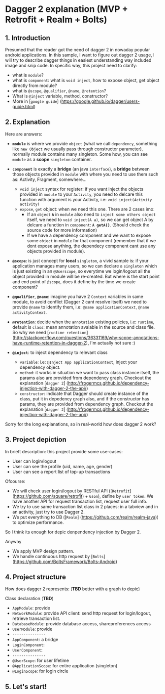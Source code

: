 # Dagger 2 explanation (MVP + Retrofit + Realm + Bolts)
## 1. Introduction
Presumed that the reader got the need of dagger 2 in nowaday popular android applications.
In this sample, I want to figure out dagger 2 usage, I will try to describe dagger things in easiest understanding way included image and snip code. In specific way, this project need to clarify:

- what is `module`?
- what is `component`: what is `void inject`, how to expose object, get object directly from module?
- what is `@scope`, `@qualifier`, `@name`, `@retention`?
- What is `@inject` variable, method, constructor?
- More in [`google guide`] (https://google.github.io/dagger/users-guide.html)

## 2. Explanation
Here are answers:
- **`module`** is where we provide `object` (what we call `dependency`, something like `new Object` we usually pass through constructor parameter), normally module contains many singleton. Some how, you can see `module` as a **scope** `singleton` container.

- **`component`** is exactly a **bridge** (an java `interface`), a **bridge** between those objects provided in `module` with where you need to use them such as: Activity, Fragment, somewhere...
  + `void inject` syntax for register: if you want inject the objects provided in `module` to your `Activity`, you need to delcare this function with argument is your Activity, i.e: `void inject(Activity activity)`
  + `expose`, `get` object: when we need this one. There are 2 cases imo:
    + If an `object` **`A`** in `module` also need to `inject some others object` itself, we need to `void inject(A a)`, so we can get object A by delcare a function in `component`: **`A getA()`**. (Should check the source code for more information)
    + If we have a dependency component and we want to expose some `object` in `module` for that component (remember that if we dont expose anything, the dependecy component cant use any objects provided in module).
    
- **`@scope`**: is just concept for **local** `singleton`, a vivid sample is: if your application manages many users, so we can declare a `singleton` which is just existing in an `@Userscope`, so everytime we login/logout all the object provided in module will be re-created. But where is the start point and end point of `@scope`, does it define by the time we create component?
- **`@qualifier`**, **`@name`**: imagine you have 2 `Context` variables in same module, to avoid conflict (Dagger 2 cant resolve itself) we need to provide `@name` to identify them, i.e: `@name applicationContext`, `@name activityContext`.

- **`@retention`**: decide when the `annotation` existing policies, i.e: `runtime`, default is `class`: mean annotation avaiable in the source and class file. So why we need [`runtime retention`] (http://stackoverflow.com/questions/36331169/why-scope-annotations-have-runtime-retention-in-dagger-2), I'm actually not sure :)

- **`@inject`**: to inject dependency to relevant class
  + `variable`: i.e: `@Inject App applicationContext`, inject your dependency object.
  + `method`: it works in situation we want to pass class instance itself, the params also are provided from dependency graph. Checkout the explanation [`dagger 2`] (http://frogermcs.github.io/dependency-injection-with-dagger-2-the-api/)
  + `constructor`: indicate that Dagger should create instance of the class, put it in depedency graph also, and if the constructor has params, they are provided from dependency graph. Checkout the explanation [`dagger 2`] (http://frogermcs.github.io/dependency-injection-with-dagger-2-the-api/)

Sorry for the long explanations, so in real-world how does dagger 2 work?

## 3. Project depiction
In brieft description: this project provide some use-cases:

- User can login/logout
- User can see the profile (uid, name, age, gender)
- User can see a report list of top-up transactions

Ofcourse:
- We will check user login/logout by RESTful API ([`Retrofit`] (https://github.com/square/retrofit) + `Gson`), define by `user token`. We have another API for request transaction list, request user full info.
- We try to use same transaction list class in 2 places: in a tabview and in an activity, just try to use Dagger 2.
- We put everything to DB ([`Realm`] (https://github.com/realm/realm-java)) to optimize performance. 

So I think its enough for depic denpendency injection by Dagger 2.

Anyway
- We apply MVP design pattern.
- We handle continuous http request by [`Bolts`] (https://github.com/BoltsFramework/Bolts-Android)

## 4. Project structure
How does dagger 2 represents:  (**TBD** better with a graph to depic)

Class declaration (**TBD**)
- `AppModule`: provide 
- `NetworkModule`: provide API client: send http request for login/logout, retrieve transaction list.
- `DatabaseModule`: provide database access, sharepreferences access
- `UserModule`: provide
- `---------------`
- `AppComponent`: a bridge 
- `LoginComponent`:
- `UserComponent`:
- `---------------`
- `@UserScope`: for user lifetime
- `@ApplicationScope`: for entire application (singleton)
- `@LoginScope`: for login circle

## 5. Let's start!


